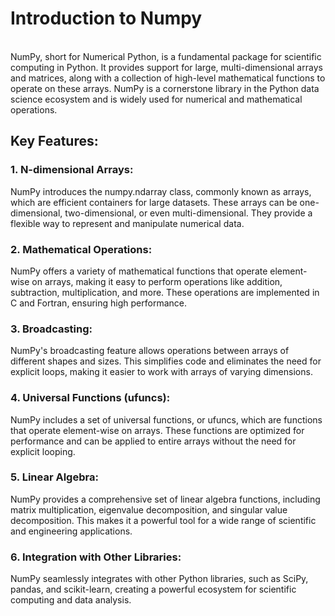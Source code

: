 # Introduction to Numpy
<br>
NumPy, short for Numerical Python, is a fundamental package for scientific computing in Python. It provides support for large, multi-dimensional arrays and matrices, along with a collection of high-level mathematical functions to operate on these arrays. NumPy is a cornerstone library in the Python data science ecosystem and is widely used for numerical and mathematical operations.<br>

## Key Features:
### 1. N-dimensional Arrays:
NumPy introduces the numpy.ndarray class, commonly known as arrays, which are efficient containers for large datasets. These arrays can be one-dimensional, two-dimensional, or even multi-dimensional. They provide a flexible way to represent and manipulate numerical data.

### 2. Mathematical Operations:
NumPy offers a variety of mathematical functions that operate element-wise on arrays, making it easy to perform operations like addition, subtraction, multiplication, and more. These operations are implemented in C and Fortran, ensuring high performance.

### 3. Broadcasting:
NumPy's broadcasting feature allows operations between arrays of different shapes and sizes. This simplifies code and eliminates the need for explicit loops, making it easier to work with arrays of varying dimensions.

### 4. Universal Functions (ufuncs):
NumPy includes a set of universal functions, or ufuncs, which are functions that operate element-wise on arrays. These functions are optimized for performance and can be applied to entire arrays without the need for explicit looping.

### 5. Linear Algebra:
NumPy provides a comprehensive set of linear algebra functions, including matrix multiplication, eigenvalue decomposition, and singular value decomposition. This makes it a powerful tool for a wide range of scientific and engineering applications.

### 6. Integration with Other Libraries:
NumPy seamlessly integrates with other Python libraries, such as SciPy, pandas, and scikit-learn, creating a powerful ecosystem for scientific computing and data analysis.
